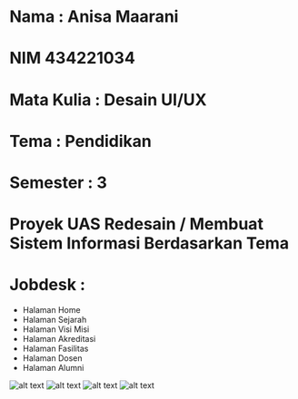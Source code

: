 # Nama : Anisa Maarani
# NIM  434221034
# Mata Kulia : Desain UI/UX
# Tema : Pendidikan
# Semester : 3

# Proyek UAS Redesain / Membuat Sistem Informasi Berdasarkan Tema
# Jobdesk : 
- Halaman Home
- Halaman Sejarah
- Halaman Visi Misi
- Halaman Akreditasi
- Halaman Fasilitas
- Halaman Dosen
- Halaman Alumni

![alt text](_C__Users_satri_OneDrive_Documents_UI-UX-DESIGN-KEL-4_home.html.png)
 ![alt text](_C__Users_satri_OneDrive_Documents_UI-UX-DESIGN-KEL-4_sejarah.html.png) 
 ![alt text](_C__Users_satri_OneDrive_Documents_UI-UX-DESIGN-KEL-4_visidanmisi.html.png)
![alt text](_C__Users_satri_OneDrive_Documents_UI-UX-DESIGN-KEL-4_dosen.html.png) 